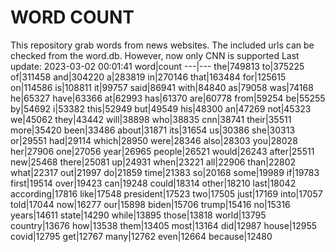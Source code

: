 # WORD COUNT
This repository grab words from news websites. The included urls can be checked from the word.db.
However, now only CNN is supported
Last update: 2023-03-02 00:01:41
word|count
---|---
the|749813
to|375225
of|311458
and|304220
a|283819
in|270146
that|163484
for|125615
on|114586
is|108811
it|99757
said|86941
with|84840
as|79058
was|74168
he|65327
have|63366
at|62993
has|61370
are|60778
from|59254
be|55255
by|54692
i|53382
this|52949
but|49549
his|48300
an|47269
not|45323
we|45062
they|43442
will|38898
who|38835
cnn|38741
their|35511
more|35420
been|33486
about|31871
its|31654
us|30386
she|30313
or|29551
had|29114
which|28950
were|28346
also|28303
you|28028
her|27906
one|27056
year|26965
people|26521
would|26243
after|25511
new|25468
there|25081
up|24931
when|23221
all|22906
than|22802
what|22317
out|21997
do|21859
time|21383
so|20168
some|19989
if|19783
first|19514
over|19423
can|19248
could|18314
other|18210
last|18042
according|17816
like|17548
president|17523
two|17505
just|17169
into|17057
told|17044
now|16277
our|15898
biden|15706
trump|15416
no|15316
years|14611
state|14290
while|13895
those|13818
world|13795
country|13676
how|13538
them|13405
most|13164
did|12987
house|12955
covid|12795
get|12767
many|12762
even|12664
because|12480
